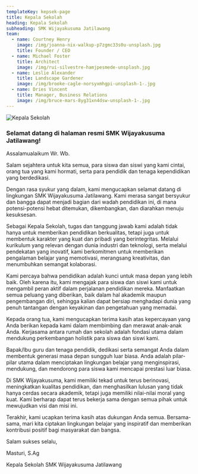 ```yaml
---
templateKey: kepsek-page
title: Kepala Sekolah
heading: Kepala Sekolah
subheading: SMK Wijayakusuma Jatilawang
team:
  - name: Courtney Henry
    image: /img/joanna-nix-walkup-p7zgmc33s0u-unsplash.jpg
    title: Founder / CEO
  - name: Michael Foster
    title: Architect
    image: /img/rui-silvestre-hamjpesmede-unsplash.jpg
  - name: Leslie Alexander
    title: Landscape Gardener
    image: /img/brooke-cagle-norsyxmhgpi-unsplash-1-.jpg
  - name: Dries Vincent
    title: Manager, Business Relations
    image: /img/bruce-mars-8yg31xn4dsw-unsplash-1-.jpg
---
```


![Kepala Sekolah](/img/kepsek-smkwijayakusumajatilawang.jpg "Kepala Sekolah")

### Selamat datang di halaman resmi SMK Wijayakusuma Jatilawang!

Assalamualaikum Wr. Wb.

Salam sejahtera untuk kita semua, para siswa dan siswi yang kami cintai, orang tua yang kami hormati, serta para pendidik dan tenaga kependidikan yang berdedikasi.

Dengan rasa syukur yang dalam, kami mengucapkan selamat datang di lingkungan SMK Wijayakusuma Jatilawang. Kami merasa sangat bersyukur dan bangga dapat menjadi bagian dari wadah pendidikan ini, di mana potensi-potensi hebat ditemukan, dikembangkan, dan diarahkan menuju kesuksesan.

Sebagai Kepala Sekolah, tugas dan tanggung jawab kami adalah tidak hanya untuk memberikan pendidikan berkualitas, tetapi juga untuk membentuk karakter yang kuat dan pribadi yang berintegritas. Melalui kurikulum yang relevan dengan dunia industri dan teknologi, serta melalui pendekatan yang inovatif, kami berkomitmen untuk memberikan pengalaman belajar yang memotivasi, merangsang kreativitas, dan menumbuhkan semangat kolaborasi.

Kami percaya bahwa pendidikan adalah kunci untuk masa depan yang lebih baik. Oleh karena itu, kami mengajak para siswa dan siswi kami untuk mengambil peran aktif dalam perjalanan pendidikan mereka. Manfaatkan semua peluang yang diberikan, baik dalam hal akademik maupun pengembangan diri, sehingga kalian dapat bersiap menghadapi dunia yang penuh tantangan dengan keyakinan dan pengetahuan yang memadai.

Kepada orang tua, kami mengucapkan terima kasih atas kepercayaan yang Anda berikan kepada kami dalam membimbing dan merawat anak-anak Anda. Kerjasama antara rumah dan sekolah adalah fondasi utama dalam mendukung perkembangan holistik para siswa dan siswi kami.

Bapak/Ibu guru dan tenaga pendidik, dedikasi serta semangat Anda dalam membentuk generasi masa depan sungguh luar biasa. Anda adalah pilar-pilar utama dalam menciptakan lingkungan belajar yang menginspirasi, mendukung, dan mendorong para siswa kami mencapai prestasi luar biasa.

Di SMK Wijayakusuma, kami memiliki tekad untuk terus berinovasi, meningkatkan kualitas pendidikan, dan menghasilkan lulusan yang tidak hanya cerdas secara akademik, tetapi juga memiliki nilai-nilai moral yang kuat. Kami berharap dapat terus bekerja sama dengan semua pihak untuk mewujudkan visi dan misi ini.

Terakhir, kami ucapkan terima kasih atas dukungan Anda semua. Bersama-sama, mari kita ciptakan lingkungan belajar yang inspiratif dan memberikan kontribusi positif bagi masyarakat dan bangsa.

Salam sukses selalu,

Masturi, S.Ag

Kepala Sekolah SMK Wijayakusuma Jatilawang